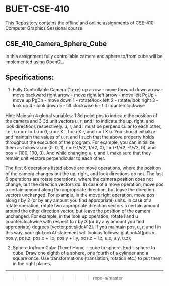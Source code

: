 # BUET-CSE-410
This Repository contains the offline and online assignments of CSE-410: Computer Graphics Sessional course

## CSE_410_Camera_Sphere_Cube
In this assignment fully controllable camera and sphere to/from cube will be implemented using OpenGL. 

Specifications:
----------------------------------------------------------------------------------------------------------------------------------------

1. Fully Controllable Camera (1.exe)
up arrow - move forward
down arrow - move backward
right arrow - move right
left arrow - move left
PgUp - move up
PgDn - move down
1 - rotate/look left
2 - rotate/look right
3 - look up
4 - look down
5 - tilt clockwise
6 - tilt counterclockwise

Hint:
Maintain 4 global variables: 1 3d point pos to indicate the position of the camera and 3 3d unit vectors u, r, and l to indicate the up, right, and look directions respectively. 
u, r, and l must be perpendicular to each other, i.e., u.r = r.l = l.u = 0, u = r X l, l = u X r, and r = l X u. 
You should initialize and maintain the values of u, r, and l such that the above property holds throughout the execution of the program. 
For example, you can initialize them as follows: 
    u = (0, 0, 1), r = (-1/√2, 1/√2, 0), l = (-1/√2, -1/√2, 0),
and pos = (100, 100, 0). 
And while changing u, r, and l, make sure that they remain unit vectors perpendicular to each other.

The first 6 operations listed above are move operations, where the position of the camera changes but the up, right, and look directions do not. 
The last 6 operations are rotate operations, where the camera position does not change, but the direction vectors do.
In case of a move operation, move pos a certain amount along the appropriate direction, but leave the direction vectors unchanged. 
For example, in the move right operation, move pos along r by 2 (or by any amount you find appropriate) units. 
In case of a rotate operation, rotate two appropriate direction vectors a certain amount around the other direction vector, but leave the position of the camera unchanged. 
For example, in the look up operation, rotate l and u counterclockwise with respect to r by 3 (or by any amount you find appropriate) degrees [vector.ppt slide#12].
If you maintain pos, u, r, and l in this way, your gluLookAt statement will look as follows:
        gluLookAt(pos.x, pos.y, pos.z,
        pos.x + l.x, pos.y + l.y, pos.z + l.z,
        u.x, u.y, u.z);
        
    
    
2. Sphere to/from Cube (1.exe)
Home - cube to sphere.
End - sphere to cube.
Draw one eighth of a sphere, one fourth of a cylinder and a square once.
Use transformations (translation, rotation etc.) to put them in the right places.

----------------------------------------------------------------------------------------------------------------------------------------

>>>>>>> repo-a/master
